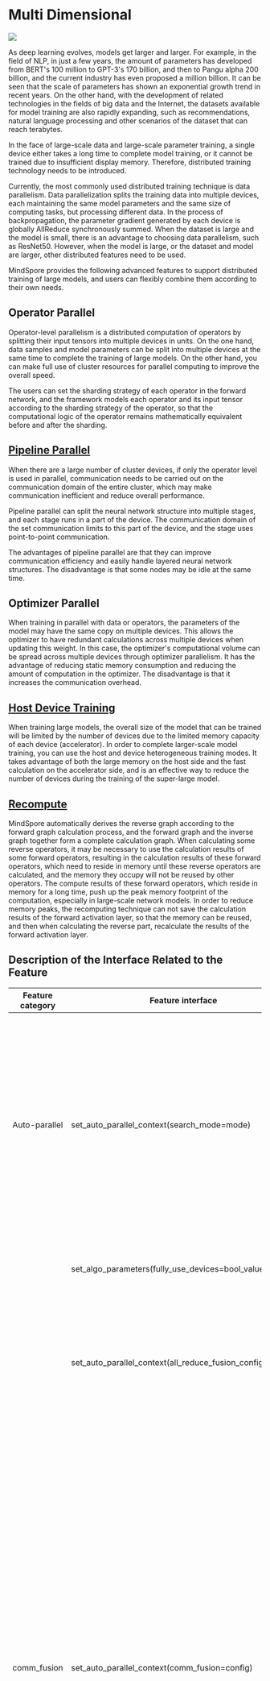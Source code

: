 # Multi Dimensional

<a href="https://gitee.com/mindspore/docs/blob/r1.9/tutorials/experts/source_en/parallel/multi_dimensional.md" target="_blank"><img src="https://mindspore-website.obs.cn-north-4.myhuaweicloud.com/website-images/r1.9/resource/_static/logo_source_en.png"></a>

As deep learning evolves, models get larger and larger. For example, in the field of NLP, in just a few years, the amount of parameters has developed from BERT's 100 million to GPT-3's 170 billion, and then to Pangu alpha 200 billion, and the current industry has even proposed a million billion. It can be seen that the scale of parameters has shown an exponential growth trend in recent years. On the other hand, with the development of related technologies in the fields of big data and the Internet, the datasets available for model training are also rapidly expanding, such as recommendations, natural language processing and other scenarios of the dataset that can reach terabytes.

In the face of large-scale data and large-scale parameter training, a single device either takes a long time to complete model training, or it cannot be trained due to insufficient display memory. Therefore, distributed training technology needs to be introduced.

Currently, the most commonly used distributed training technique is data parallelism. Data parallelization splits the training data into multiple devices, each maintaining the same model parameters and the same size of computing tasks, but processing different data. In the process of backpropagation, the parameter gradient generated by each device is globally AllReduce synchronously summed. When the dataset is large and the model is small, there is an advantage to choosing data parallelism, such as ResNet50. However, when the model is large, or the dataset and model are larger, other distributed features need to be used.

MindSpore provides the following advanced features to support distributed training of large models, and users can flexibly combine them according to their own needs.

## Operator Parallel

Operator-level parallelism is a distributed computation of operators by splitting their input tensors into multiple devices in units. On the one hand, data samples and model parameters can be split into multiple devices at the same time to complete the training of large models. On the other hand, you can make full use of cluster resources for parallel computing to improve the overall speed.

The users can set the sharding strategy of each operator in the forward network, and the framework models each operator and its input tensor according to the sharding strategy of the operator, so that the computational logic of the operator remains mathematically equivalent before and after the sharding.

## [Pipeline Parallel](https://www.mindspore.cn/tutorials/experts/en/r1.9/parallel/pipeline_parallel.html)

When there are a large number of cluster devices, if only the operator level is used in parallel, communication needs to be carried out on the communication domain of the entire cluster, which may make communication inefficient and reduce overall performance.

Pipeline parallel can split the neural network structure into multiple stages, and each stage runs in a part of the device. The communication domain of the set communication limits to this part of the device, and the stage uses point-to-point communication.

The advantages of pipeline parallel are that they can improve communication efficiency and easily handle layered neural network structures. The disadvantage is that some nodes may be idle at the same time.

## Optimizer Parallel

When training in parallel with data or operators, the parameters of the model may have the same copy on multiple devices. This allows the optimizer to have redundant calculations across multiple devices when updating this weight. In this case, the optimizer's computational volume can be spread across multiple devices through optimizer parallelism. It has the advantage of reducing static memory consumption and reducing the amount of computation in the optimizer. The disadvantage is that it increases the communication overhead.

## [Host Device Training](https://www.mindspore.cn/tutorials/experts/en/r1.9/parallel/host_device_training.html)

When training large models, the overall size of the model that can be trained will be limited by the number of devices due to the limited memory capacity of each device (accelerator). In order to complete larger-scale model training, you can use the host and device heterogeneous training modes. It takes advantage of both the large memory on the host side and the fast calculation on the accelerator side, and is an effective way to reduce the number of devices during the training of the super-large model.

## [Recompute](https://www.mindspore.cn/tutorials/experts/en/r1.9/parallel/recompute.html)

MindSpore automatically derives the reverse graph according to the forward graph calculation process, and the forward graph and the inverse graph together form a complete calculation graph. When calculating some reverse operators, it may be necessary to use the calculation results of some forward operators, resulting in the calculation results of these forward operators, which need to reside in memory until these reverse operators are calculated, and the memory they occupy will not be reused by other operators. The compute results of these forward operators, which reside in memory for a long time, push up the peak memory footprint of the computation, especially in large-scale network models. In order to reduce memory peaks, the recomputing technique can not save the calculation results of the forward activation layer, so that the memory can be reused, and then when calculating the reverse part, recalculate the results of the forward activation layer.

## Description of the Interface Related to the Feature

| Feature category             | Feature interface                                            | Description                                                  | Function                                                     |
| ---------------------------- | ------------------------------------------------------------ | ------------------------------------------------------------ | ------------------------------------------------------------ |
| Auto-parallel                | set_auto_parallel_context(search_mode=mode)                  | Specify the policy search algorithm, with a value of type string, and the optional value: <br />1. "sharding_propagation": indicate a policy search by using sharding strategy propagation algorithm;<br />2. "dynamic_programming": indicate the use of dynamic programming algorithms for policy search;<br />3. "recursive_programming": indicate the use of a double recursive algorithm for policy search; | Automatic parallel allows the user to search for sharding strategy without configuring or configuring a small number of operators, and the framework searches for the sharding strategy. |
|                              | set_algo_parameters(fully_use_devices=bool_value)            | Whether operators need to be split across all devices when setting up search policies. Its value is of type bool, which defaults to True. | If the operator is split into all devices, the search space can be reduced and the search speed can be improved, but the search strategy is not globally optimal. |
|                              | set_auto_parallel_context(all_reduce_fusion_config=config)   | Configure the gradient AllReduce operator fusion strategy with a value of type list. For example: [20, 35], which means that the first 20 AllReduces are fused into 1, the 20th to 35th AllReduce are fused into 1, and the remaining AllReduce are fused into 1. | Reduce the number of operations of the AllReduce communication operator and improve communication efficiency. |
| comm_fusion                  | set_auto_parallel_context(comm_fusion=config)                | Set the fusion configuration of the communication operator, and support the configuration of the AllReduce, AllGather, and ReduceScatter communication operators currently. Its value is of type dict, such as comm_fusion={"allreduce": {"mode": "auto", "config": None}}. There are three options for "mode" among them: <br/>"auto": Automatically perform operator fusion according to the data volume threshold of 64MB, and the configuration parameter "config" is None. <br />"size": Communicate operator fusion according to the method of manually setting the data volume threshold, and the configuration parameter "config" type is int, with the unit of MB. <br />"index": Only "allreduce" supports configuring index, which means that the configuration parameter "config" type is list according to the way the sequence number of the communication operator is fused. For example: [20, 35], which means that the first 20 AllReduces are fused into 1, the 20th to 35th AllReduce are fused into 1, and the remaining AllReduce are fused into 1. | Reduce the number of operations of the AllReduce/AllGather/ReduceScatter communication operator and improve communication efficiency. |
| Dataset slicing              | set_auto_parallel_context(dataset_strategy=config)           | Configure the sharding policy for the dataset. where config is Union[str, tuple]. <br />When a string is passed in, there are two options: <br /> "full_batch": indicates that the dataset is not tangential, and <br /> "data_parallel": indicates that the dataset is sliced in parallel with the data. <br />When passed in tuple, the content in tuple represents the shard() interface of the dataset, similar to the premiumive shard() interface. <br /> if this interface is not called, it defaults to the "data_parallel" mode. | When the number of samples is smaller than the number of cards, it can be imported in the way of "full_batch"; when the number of samples is large and the model parameters are small, it can be imported in the way of "data_parallel"; when the data set is high-resolution image data, it can be imported by configuring the tuple sharding strategy. |
| Distributed inference        | infer_predict_layout(*predict_data)                          | Use inference data to perform precompilation, which outputs the splitting information of the operator. | Obtain the sharding information of the ownership weight at the time of inference. |
|                              | load_distributed_checkpoint(network, checkpoint_filenames, predict_strategy=None, train_strategy_filename=None) | Load the distributed weights. Each machine needs to pre-place the full amount of ckpt. <br/> where network represents the inference network, checkpoint_filenames represents the checkpoint file, predict_strategy is the output of the infer_predict_layout(), and train_strategy_filename is the operator slicing strategy information saved during training. | Load distributed weights for distributed inference.          |
| Functional operator sharding | shard(in_strategy, out_strategy, device="Ascend", level=0)<br />In Cell class | Set the sharding strategy of the input and output tensors of the cell, and the parallel strategy of the remaining operators is propagated by the sharding strategy. in_strategy/out_strategy specify the sharding policy for the input/output tensor. device specifies the execution device, and level specifies the pattern of the sharding policy propagation algorithm. | In PyNative mode, specify that a cell instance executes in graph mode, and synchronizes the operator-level model according to the specified input-output sharding strategy, while the rest of the model is still executed in Python mode. |
|                              | ops.shard(fn, in_strategy, out_strategy, device="Ascend", level=0) | The incoming fn is a cell instance or function. The rest of the input is the same as shard, and the return value is a function. When this function is called, the operator-level model is executed in graph mode in parallel. | This usage allows you to specify that a function performs model parallelism at the operator level, with the same function as cell's shard method. |
